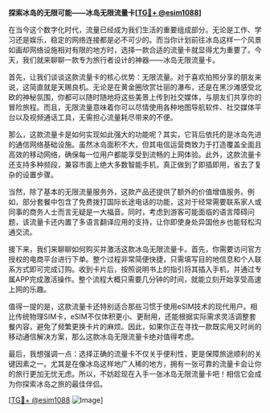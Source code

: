 **探索冰岛的无限可能——冰岛无限流量卡[[TG💪+ @esim1088](https://t.me/s/esim1088)]**

在当今这个数字化时代，流量已经成为我们生活的重要组成部分。无论是工作、学习还是娱乐，稳定的网络连接都是必不可少的。而当你计划前往冰岛这样一个风景如画却网络设施相对有限的地方时，选择一款合适的流量卡就显得尤为重要了。今天，我们就来聊聊一款专为旅行者设计的神器——冰岛无限流量卡。

首先，让我们谈谈这款流量卡的核心优势：无限流量。对于喜欢拍照分享的朋友来说，这简直就是天赐良机。无论是在黄金圈欣赏壮丽的瀑布，还是在黑沙滩感受北欧的神秘氛围，你都可以随时随地将这些美景上传到社交媒体，与朋友们共享你的冒险旅程。而且，无限流量意味着你可以尽情使用各种地图导航软件、社交媒体平台以及视频通话工具，无需担心流量耗尽带来的不便。

那么，这款流量卡是如何实现如此强大的功能呢？其实，它背后依托的是冰岛先进的通信网络基础设施。虽然冰岛面积不大，但其电信运营商致力于打造覆盖全面且高效的移动网络，确保每一位用户都能享受到流畅的上网体验。此外，这款流量卡还支持多种频段，兼容市面上绝大多数智能手机，真正做到了即插即用，省去了复杂的设置步骤。

当然，除了基本的无限流量服务外，这款产品还提供了额外的价值增值服务。例如，部分套餐中包含了免费拨打国际长途电话的功能，这对于经常需要联系家人或同事的商务人士而言无疑是一大福音。同时，考虑到游客可能面临的语言障碍问题，该流量卡还内置了多语言翻译应用的支持，让你即使身处异国他乡也能轻松沟通交流。

接下来，我们来聊聊如何购买并激活这款冰岛无限流量卡。首先，你需要访问官方授权的电商平台进行下单。整个过程非常简便快捷，只需填写目的地信息和个人联系方式即可完成订购。收到卡片后，按照说明书上的指引将其插入手机，并通过专属APP完成激活操作。整个流程大概只需要几分钟的时间，就能立刻开始享受高速上网的乐趣。

值得一提的是，这款流量卡还特别适合那些习惯于使用eSIM技术的现代用户。相比传统物理SIM卡，eSIM不仅体积更小、更耐用，还能根据实际需求灵活调整套餐内容，避免了频繁更换卡片的麻烦。因此，如果你正在寻找一款既实用又时尚的移动通信解决方案，那么这款冰岛无限流量卡绝对值得考虑。

最后，我想强调一点：选择正确的流量卡不仅关乎便利性，更是保障旅途顺利的关键因素之一。尤其是在像冰岛这样地广人稀的地方，拥有一张可靠的流量卡会让你的旅行更加无忧无虑。所以，不妨趁现在入手一张冰岛无限流量卡吧！相信它会成为你探索冰岛之旅的最佳伴侣。

[[TG💪+ @esim1088](https://t.me/s/esim1088) ![Image](https://i.postimg.cc/4NQfJmqS/Snipaste-2025-05-13-00-14-12.png)]